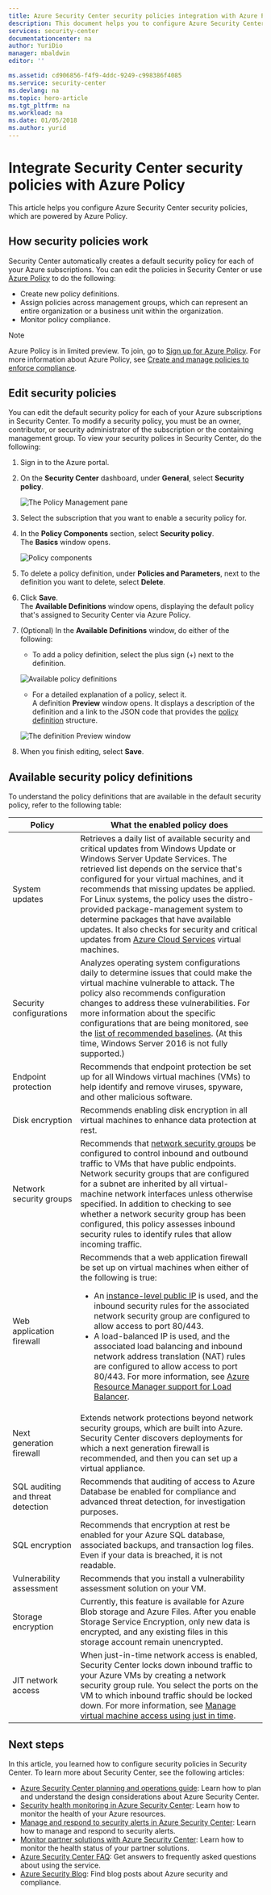 ```yaml
---
title: Azure Security Center security policies integration with Azure Policy | Microsoft Docs
description: This document helps you to configure Azure Security Center security policies integration with Azure Policy.
services: security-center
documentationcenter: na
author: YuriDio
manager: mbaldwin
editor: ''

ms.assetid: cd906856-f4f9-4ddc-9249-c998386f4085
ms.service: security-center
ms.devlang: na
ms.topic: hero-article
ms.tgt_pltfrm: na
ms.workload: na
ms.date: 01/05/2018
ms.author: yurid
---
```


# Integrate Security Center security policies with Azure Policy
This article helps you configure Azure Security Center security policies, which are powered by Azure Policy.

## How security policies work
Security Center automatically creates a default security policy for each of your Azure subscriptions. You can edit the policies in Security Center or use [Azure Policy](http://docs.microsoft.com/azure/azure-policy/azure-policy-introduction) to do the following:
* Create new policy definitions.
* Assign policies across management groups, which can represent an entire organization or a business unit within the organization.
* Monitor policy compliance.

> [!NOTE]
> Azure Policy is in limited preview. To join, go to [Sign up for Azure Policy](https://aka.ms/getpolicy). For more information about Azure Policy, see [Create and manage policies to enforce compliance](http://docs.microsoft.com/azure/azure-policy/create-manage-policy).

## Edit security policies
You can edit the default security policy for each of your Azure subscriptions in Security Center. To modify a security policy, you must be an owner, contributor, or security administrator of the subscription or the containing management group. To view your security polices in Security Center, do the following:

1. Sign in to the Azure portal.

2. On the **Security Center** dashboard, under **General**, select **Security policy**.

	![The Policy Management pane](./media/security-center-azure-policy/security-center-policies-fig10.png)

3. Select the subscription that you want to enable a security policy for.  

4. In the **Policy Components** section, select **Security policy**.  
    The **Basics** window opens.

	![Policy components](./media/security-center-azure-policy/security-center-policies-fig12.png)

5. To delete a policy definition, under **Policies and Parameters**, next to the definition you want to delete, select **Delete**.

6. Click **Save**.  
    The **Available Definitions** window opens, displaying the default policy that's assigned to Security Center via Azure Policy.

7. (Optional) In the **Available Definitions** window, do either of the following:

    * To add a policy definition, select the plus sign (+) next to the definition.

	![Available policy definitions](./media/security-center-azure-policy/security-center-policies-fig11.png)

    * For a detailed explanation of a policy, select it.  
    A definition **Preview** window opens. It displays a description of the definition and a link to the JSON code that provides the [policy definition](../azure-policy/policy-definition.md) structure.

	![The definition Preview window](./media/security-center-azure-policy/security-center-policies-fig14.png)

7. When you finish editing, select **Save**.

## Available security policy definitions

To understand the policy definitions that are available in the default security policy, refer to the following table:

| Policy | What the enabled policy does |
| --- | --- |
| System updates |Retrieves a daily list of available security and critical updates from Windows Update or Windows Server Update Services. The retrieved list depends on the service that's configured for your virtual machines, and it recommends that missing updates be applied. For Linux systems, the policy uses the distro-provided package-management system to determine packages that have available updates. It also checks for security and critical updates from [Azure Cloud Services](../cloud-services/cloud-services-how-to-configure-portal.md) virtual machines. |
| Security configurations |Analyzes operating system configurations daily to determine issues that could make the virtual machine vulnerable to attack. The policy also recommends configuration changes to address these vulnerabilities. For more information about the specific configurations that are being monitored, see the [list of recommended baselines](https://gallery.technet.microsoft.com/Azure-Security-Center-a789e335). (At this time, Windows Server 2016 is not fully supported.) |
| Endpoint protection |Recommends that endpoint protection be set up for all Windows virtual machines (VMs) to help identify and remove viruses, spyware, and other malicious software. |
| Disk encryption |Recommends enabling disk encryption in all virtual machines to enhance data protection at rest. |
| Network security groups |Recommends that [network security groups](../virtual-network/virtual-networks-nsg.md) be configured to control inbound and outbound traffic to VMs that have public endpoints. Network security groups that are configured for a subnet are inherited by all virtual-machine network interfaces unless otherwise specified. In addition to checking to see whether a network security group has been configured, this policy assesses inbound security rules to identify rules that allow incoming traffic. |
| Web application firewall |Recommends that a web application firewall be set up on virtual machines when either of the following is true: <ul><li>An [instance-level public IP](../virtual-network/virtual-networks-instance-level-public-ip.md) is used, and the inbound security rules for the associated network security group are configured to allow access to port 80/443.</li><li>A load-balanced IP is used, and the associated load balancing and inbound network address translation (NAT) rules are configured to allow access to port 80/443. For more information, see [Azure Resource Manager support for Load Balancer](../load-balancer/load-balancer-arm.md).</li> |
| Next generation firewall |Extends network protections beyond network security groups, which are built into Azure. Security Center discovers deployments for which a next generation firewall is recommended, and then you can set up a virtual appliance. |
| SQL auditing and threat detection |Recommends that auditing of access to Azure Database be enabled for compliance and advanced threat detection, for investigation purposes. |
| SQL encryption |Recommends that encryption at rest be enabled for your Azure SQL database, associated backups, and transaction log files. Even if your data is breached, it is not readable. |
| Vulnerability assessment |Recommends that you install a vulnerability assessment solution on your VM. |
| Storage encryption |Currently, this feature is available for Azure Blob storage and Azure Files. After you enable Storage Service Encryption, only new data is encrypted, and any existing files in this storage account remain unencrypted. |
| JIT network access |When just-in-time network access is enabled, Security Center locks down inbound traffic to your Azure VMs by creating a network security group rule. You select the ports on the VM to which inbound traffic should be locked down. For more information, see [Manage virtual machine access using just in time](https://docs.microsoft.com/azure/security-center/security-center-just-in-time). |


## Next steps
In this article, you learned how to configure security policies in Security Center. To learn more about Security Center, see the following articles:

* [Azure Security Center planning and operations guide](security-center-planning-and-operations-guide.md): Learn how to plan and understand the design considerations about Azure Security Center.
* [Security health monitoring in Azure Security Center](security-center-monitoring.md): Learn how to monitor the health of your Azure resources.
* [Manage and respond to security alerts in Azure Security Center](security-center-managing-and-responding-alerts.md): Learn how to manage and respond to security alerts.
* [Monitor partner solutions with Azure Security Center](security-center-partner-solutions.md): Learn how to monitor the health status of your partner solutions.
* [Azure Security Center FAQ](security-center-faq.md): Get answers to frequently asked questions about using the service.
* [Azure Security Blog](http://blogs.msdn.com/b/azuresecurity/): Find blog posts about Azure security and compliance.
